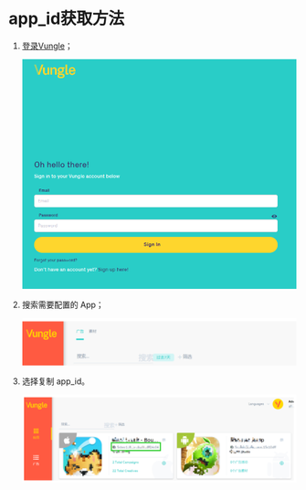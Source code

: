 # app_id获取方法

1. [登录Vungle](<https://vungle.com/>)；

   ![sign-in](sign-in.png)

2. 搜索需要配置的 App；

   ![2](2.png)

3. 选择复制 app_id。

   ![appid](appid.png)


